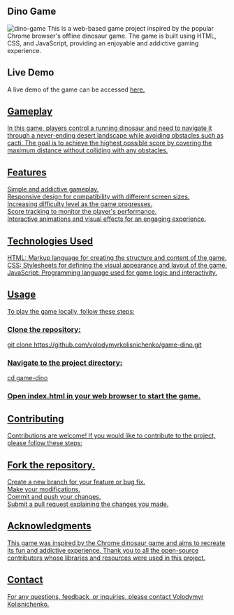 <h2>Dino Game</h2>
<img src="./src/img/dino-game-Big.jpg" alt="dino-game"/>
This is a web-based game project inspired by the popular Chrome browser's offline dinosaur game. The game is built using HTML, CSS, and JavaScript, providing an enjoyable and addictive gaming experience.

<h2>Live Demo</h2>
A live demo of the game can be accessed <span> <a href="https://vk-workshop/game-dino/" target="_blank"> here. </span>

<h2>Gameplay</h2>
In this game, players control a running dinosaur and need to navigate it through a never-ending desert landscape while avoiding obstacles such as cacti. The goal is to achieve the highest possible score by covering the maximum distance without colliding with any obstacles.

<h2>Features</h2>
Simple and addictive gameplay.<br>
Responsive design for compatibility with different screen sizes.<br>
Increasing difficulty level as the game progresses.<br>
Score tracking to monitor the player's performance.<br>
Interactive animations and visual effects for an engaging experience.<br>

<h2>Technologies Used</h2>
HTML: Markup language for creating the structure and content of the game.<br>
CSS: Stylesheets for defining the visual appearance and layout of the game.<br>
JavaScript: Programming language used for game logic and interactivity.<br>

<h2>Usage</h2>
To play the game locally, follow these steps:

<h3>Clone the repository:</h3>
git clone https://github.com/volodymyrkolisnichenko/game-dino.git

<h3>Navigate to the project directory:</h3>
cd game-dino

<h3>Open index.html in your web browser to start the game.</h3>

<h2>Contributing</h2>
Contributions are welcome! If you would like to contribute to the project, please follow these steps:

<h2>Fork the repository.</h2>
Create a new branch for your feature or bug fix.<br>
Make your modifications.<br>
Commit and push your changes.<br>
Submit a pull request explaining the changes you made.

<h2>Acknowledgments</h2>
This game was inspired by the Chrome dinosaur game and aims to recreate its fun and addictive experience. Thank you to all the open-source contributors whose libraries and resources were used in this project.

<h2>Contact</h2>
For any questions, feedback, or inquiries, please contact  <span> <a href="https://github.com/vk-workshop" target="_blank"> Volodymyr Kolisnichenko.</span>
